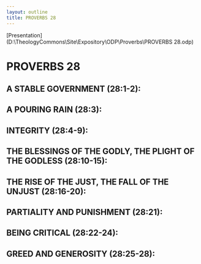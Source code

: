 ```yaml
---
layout: outline
title: PROVERBS 28
---
```

[Presentation](D:\TheologyCommons\Site\Expository\ODP\Proverbs\PROVERBS 28.odp)
#  PROVERBS 28
##  A STABLE GOVERNMENT (28:1-2): 
##  A POURING RAIN (28:3): 
##  INTEGRITY (28:4-9): 
##  THE BLESSINGS OF THE GODLY, THE PLIGHT OF THE GODLESS (28:10-15): 
##  THE RISE OF THE JUST, THE FALL OF THE UNJUST (28:16-20): 
##  PARTIALITY AND PUNISHMENT (28:21): 
##  BEING CRITICAL (28:22-24): 
##  GREED AND GENEROSITY (28:25-28): 
